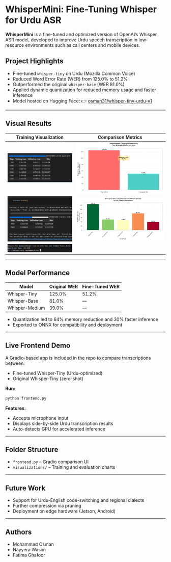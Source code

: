 # WhisperMini: Fine-Tuning Whisper for Urdu ASR

**WhisperMini** is a fine-tuned and optimized version of OpenAI’s Whisper ASR model, developed to improve Urdu speech transcription in low-resource environments such as call centers and mobile devices.

## Project Highlights

* Fine-tuned `whisper-tiny` on Urdu (Mozilla Common Voice)
* Reduced Word Error Rate (WER) from 125.0% to 51.2%
* Outperformed the original `whisper-base` (WER 81.0%)
* Applied dynamic quantization for reduced memory usage and faster inference
* Model hosted on Hugging Face:
  👉 [osman31/whisper-tiny-urdu-v1](https://huggingface.co/osman31/whisper-tiny-urdu-v1)

---

## Visual Results

| Training Visualization                                                              | Comparison Metrics                                             |
| ----------------------------------------------------------------------------------- | -------------------------------------------------------------- |
| ![Training Progress](visualizations/Successful%20Training%20complete.png)           | ![WER Reduction](visualizations/improvement_visualization.png) |
| ![Training Halt](visualizations/model%20training.png)                               | ![Bar Plot Comparison](visualizations/bar_plot_comparison.png) |
| ![Original WER](visualizations/Original%20Word%20Error%20Rate%20Whisper%20Tiny.png) |                                                                |

---

## Model Performance

| Model          | Original WER | Fine-Tuned WER |
| -------------- | ------------ | -------------- |
| Whisper-Tiny   | 125.0%       | 51.2%          |
| Whisper-Base   | 81.0%        | —              |
| Whisper-Medium | 39.0%        | —              |

* Quantization led to 64% memory reduction and 30% faster inference
* Exported to ONNX for compatibility and deployment

---

## Live Frontend Demo

A Gradio-based app is included in the repo to compare transcriptions between:

* Fine-tuned Whisper-Tiny (Urdu-optimized)
* Original Whisper-Tiny (zero-shot)

**Run:**

```bash
python frontend.py
```

**Features:**

* Accepts microphone input
* Displays side-by-side Urdu transcription results
* Auto-detects GPU for accelerated inference

---

## Folder Structure

* `frontend.py` – Gradio comparison UI
* `visualizations/` – Training and evaluation charts

---

## Future Work

* Support for Urdu-English code-switching and regional dialects
* Further compression via pruning
* Deployment on edge hardware (Jetson, Android)

---

## Authors

* Mohammad Osman
* Nayyera Wasim
* Fatima Ghafoor
